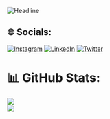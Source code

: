 <p align="left">
  <img src="https://readme-typing-svg.herokuapp.com?color=%236FDA44&size=32&center=true&vCenter=true&width=600&height=50&lines=Hi+there+I'm+Nadeem;CS-Graduate;" alt="Headline" />
</p>


## 🌐 Socials:
[![Instagram](https://img.shields.io/badge/Instagram-%23E4405F.svg?logo=Instagram&logoColor=white)](https://instagram.com/nadeem__fayaz) [![LinkedIn](https://img.shields.io/badge/LinkedIn-%230077B5.svg?logo=linkedin&logoColor=white)](https://linkedin.com/in/nadeemfayaz99) [![Twitter](https://img.shields.io/badge/Twitter-%231DA1F2.svg?logo=Twitter&logoColor=white)](https://twitter.com/ABNadEem7) 

# 📊 GitHub Stats:
![](https://github-readme-streak-stats.herokuapp.com/?user=NadeemFayaz&theme=dark&hide_border=false)<br/>
![](https://github-readme-stats.vercel.app/api?username=NadeemFayaz&theme=dark&hide_border=false&include_all_commits=true&count_private=true)<br/>
